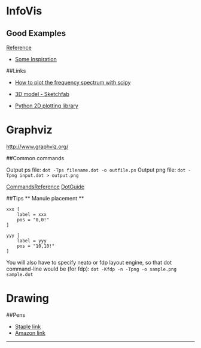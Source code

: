 InfoVis 
==============

## Good Examples

[Reference](http://nbviewer.ipython.org/github/unpingco/Python-for-Signal-Processing/blob/master/More_Fourier_Transform.ipynb)

- [Some Inspiration](http://www.mit.edu/~eugenewu/d3gallery.html)


##Links
- [How to plot the frequency spectrum with scipy](http://glowingpython.blogspot.com/2011/08/how-to-plot-frequency-spectrum-with.html)

- [3D model - Sketchfab](https://sketchfab.com/show/7e2912f5f8794a7b96ef3ac5930e090a)

- [Python 2D plotting library](http://matplotlib.org/)


Graphviz 
==============

http://www.graphviz.org/

##Common commands

Output ps file: `dot -Tps filename.dot -o outfile.ps`
Output png file: `dot -Tpng input.dot > output.png`

[CommandsReference](http://www.graphviz.org/doc/info/command.html)
[DotGuide](http://www.graphviz.org/pdf/dotguide.pdf)


##Tips
** Manule placement **

```
xxx [
    label = xxx
    pos = "0,0!"
]

yyy [
    label = yyy
    pos = "10,10!"
]
```

You will also have to specify neato or fdp layout engine, so that dot command-line would be (for fdp): `dot -Kfdp -n -Tpng -o sample.png sample.dot`





Drawing
==================

##Pens
- [Staple link](http://www.staples.com/Sakura-Zentangle-11-Piece-Set/product_940800)
- [Amazon link](http://www.amazon.com/Sakura-30062-6-Piece-Pigma-Micron/dp/B0008G8G8Y/ref=sr_1_1?ie=UTF8&qid=1400793680&sr=8-1&keywords=sakura+pen)
- - -


